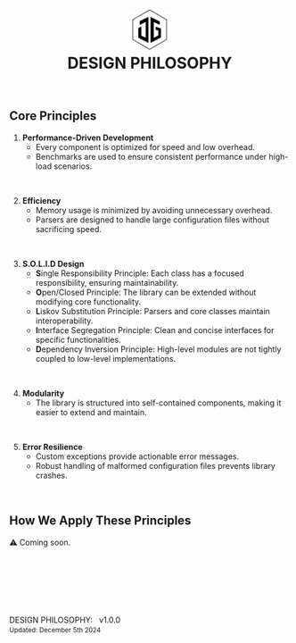 <h1 align="center">
    <picture picture>
        <source media="(prefers-color-scheme: dark)" srcset="./media/jamesgober-logo-dark.png">
        <img width="72" height="72" alt="Official brand mark and logo of James Gober. Image shows JG stylish initials encased in a hexagon outline." src="./media/jamesgober-logo.png">
    </picture>
    <br>
    <b>DESIGN PHILOSOPHY</b>
</h1>

&nbsp;


## Core Principles

1. **Performance-Driven Development**
   - Every component is optimized for speed and low overhead.
   - Benchmarks are used to ensure consistent performance under high-load scenarios.

&nbsp;

2. **Efficiency**
   - Memory usage is minimized by avoiding unnecessary overhead.
   - Parsers are designed to handle large configuration files without sacrificing speed.

&nbsp;

3. **S.O.L.I.D Design**
   - **S**ingle Responsibility Principle: Each class has a focused responsibility, ensuring maintainability.
   - **O**pen/Closed Principle: The library can be extended without modifying core functionality.
   - **L**iskov Substitution Principle: Parsers and core classes maintain interoperability.
   - **I**nterface Segregation Principle: Clean and concise interfaces for specific functionalities.
   - **D**ependency Inversion Principle: High-level modules are not tightly coupled to low-level implementations.

&nbsp;

4. **Modularity**
   - The library is structured into self-contained components, making it easier to extend and maintain.

&nbsp;

5. **Error Resilience**
   - Custom exceptions provide actionable error messages.
   - Robust handling of malformed configuration files prevents library crashes.

&nbsp;

## How We Apply These Principles
&#9888; Coming soon.




&nbsp;

&nbsp;

&nbsp;

##

<p>
    DESIGN PHILOSOPHY: &nbsp; v1.0.0
    <br>
    <small>Updated: December 5th 2024</small>
</p>
